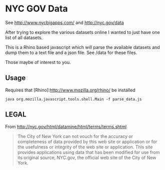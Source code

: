 # NYC GOV Data #

See http://www.nycbigapps.com/ and http://nyc.gov/data

After trying to explore the various datasets online I wanted to just have one list of all datasets.

This is a Rhino based javascript which will parse the available datasets and dump them to a text file and a json file.  See /data for these files.

Those maybe of interest to you.

## Usage ##

Requires that [Rhino]:http://www.mozilla.org/rhino/ be installed



  `java org.mozilla.javascript.tools.shell.Main -f parse_data.js`

## LEGAL ##

From http://nyc.gov/html/datamine/html/terms/terms.shtml

> The City of New York can not vouch for the accuracy or completeness of data provided by this web site or application or for the usefulness or integrity of the web site or application.  This site provides applications using data that has been modified for use from its original source, NYC.gov, the official web site of the City of New York.